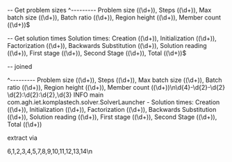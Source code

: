 -- Get problem sizes
^--------- Problem size \((\d+)\), Steps \((\d+)\), Max batch size \((\d+)\), Batch ratio \((\d+)\), Region height \((\d+)\), Member count \((\d+)\)$

-- Get solution times
Solution times: Creation \((\d+)\), Initialization \((\d+)\), Factorization \((\d+)\), Backwards Substitution \((\d+)\), Solution reading \((\d+)\), First stage \((\d+)\), Second Stage \((\d+)\), Total \((\d+)\)$

-- joined

^--------- Problem size \((\d+)\), Steps \((\d+)\), Max batch size \((\d+)\), Batch ratio \((\d+)\), Region height \((\d+)\), Member count \((\d+)\)\n\d{4}-\d{2}-\d{2} \d{2}:\d{2}:\d{2},\d{3} INFO main com.agh.iet.komplastech.solver.SolverLauncher - Solution times: Creation \((\d+)\), Initialization \((\d+)\), Factorization \((\d+)\), Backwards Substitution \((\d+)\), Solution reading \((\d+)\), First stage \((\d+)\), Second Stage \((\d+)\), Total \((\d+)\)

extract via

$6,$1,$2,$3,$4,$5,$7,$8,$9,$10,$11,$12,$13,$14\n